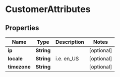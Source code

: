 
# CustomerAttributes

## Properties
Name | Type | Description | Notes
------------ | ------------- | ------------- | -------------
**ip** | **String** |  |  [optional]
**locale** | **String** | i.e. en_US |  [optional]
**timezone** | **String** |  |  [optional]



